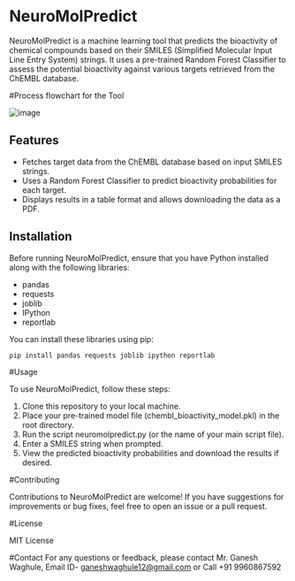 # NeuroMolPredict
NeuroMolPredict is a machine learning tool that predicts the bioactivity of chemical compounds based on their SMILES (Simplified Molecular Input Line Entry System) strings. It uses a pre-trained Random Forest Classifier to assess the potential bioactivity against various targets retrieved from the ChEMBL database.

#Process flowchart for the Tool

![image](https://github.com/ganeshwaghule/NeuroMolPredict/assets/142625938/0526ea62-b615-48e5-9d2c-0abede2c10d5)

## Features

- Fetches target data from the ChEMBL database based on input SMILES strings.
- Uses a Random Forest Classifier to predict bioactivity probabilities for each target.
- Displays results in a table format and allows downloading the data as a PDF.

## Installation

Before running NeuroMolPredict, ensure that you have Python installed along with the following libraries:
- pandas
- requests
- joblib
- IPython
- reportlab

You can install these libraries using pip:

```bash
pip install pandas requests joblib ipython reportlab
```

#Usage

To use NeuroMolPredict, follow these steps:

1. Clone this repository to your local machine.
2. Place your pre-trained model file (chembl_bioactivity_model.pkl) in the root directory.
3. Run the script neuromolpredict.py (or the name of your main script file).
4. Enter a SMILES string when prompted.
5. View the predicted bioactivity probabilities and download the results if desired.

#Contributing

Contributions to NeuroMolPredict are welcome! If you have suggestions for improvements or bug fixes, feel free to open an issue or a pull request.

#License

MIT License

#Contact
For any questions or feedback, please contact Mr. Ganesh Waghule, Email ID- ganeshwaghule12@gmail.com or Call +91 9960867592

